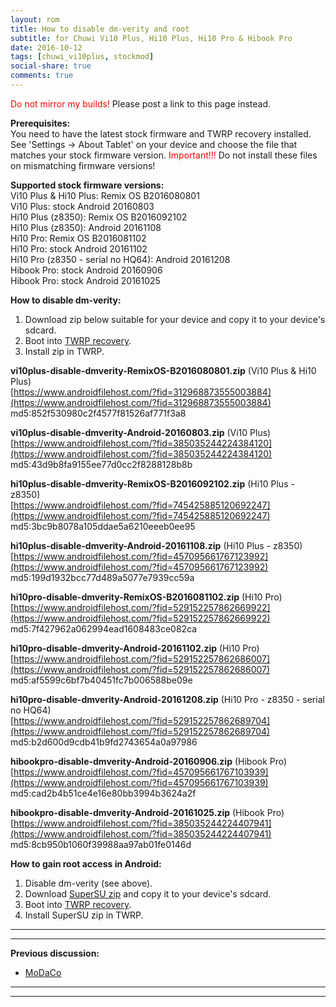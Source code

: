 ```yaml
---
layout: rom
title: How to disable dm-verity and root
subtitle: for Chuwi Vi10 Plus, Hi10 Plus, Hi10 Pro & Hibook Pro
date: 2016-10-12
tags: [chuwi_vi10plus, stockmod]
social-share: true
comments: true
---
```


<span style="color:#FF0000;">Do not mirror my builds!</span> Please post a link to this page instead.

**Prerequisites:**  
You need to have the latest stock firmware and TWRP recovery installed. See 'Settings -> About Tablet' on your device and choose the file that matches your stock firmware version. <span style="color:#FF0000;">Important!!!</span> Do not install these files on mismatching firmware versions!

**Supported stock firmware versions:**  
Vi10 Plus & Hi10 Plus: Remix OS B2016080801  
Vi10 Plus: stock Android 20160803  
Hi10 Plus (z8350): Remix OS B2016092102  
Hi10 Plus (z8350): Android 20161108  
Hi10 Pro: Remix OS B2016081102  
Hi10 Pro: stock Android 20161102  
Hi10 Pro (z8350 - serial no HQ64): Android 20161208  
Hibook Pro: stock Android 20160906  
Hibook Pro: stock Android 20161025  

**How to disable dm-verity:**

1. Download zip below suitable for your device and copy it to your device's sdcard.
2. Boot into [TWRP recovery](/devices/chuwi_vi10plus/TWRP).
3. Install zip in TWRP.

**vi10plus-disable-dmverity-RemixOS-B2016080801.zip** (Vi10 Plus & Hi10 Plus)  
[https://www.androidfilehost.com/?fid=312968873555003884](https://www.androidfilehost.com/?fid=312968873555003884)  
md5:852f530980c2f4577f81526af771f3a8

**vi10plus-disable-dmverity-Android-20160803.zip** (Vi10 Plus)  
[https://www.androidfilehost.com/?fid=385035244224384120](https://www.androidfilehost.com/?fid=385035244224384120)  
md5:43d9b8fa9155ee77d0cc2f8288128b8b

**hi10plus-disable-dmverity-RemixOS-B2016092102.zip** (Hi10 Plus - z8350)  
[https://www.androidfilehost.com/?fid=745425885120692247](https://www.androidfilehost.com/?fid=745425885120692247)  
md5:3bc9b8078a105ddae5a6210eeeb0ee95

**hi10plus-disable-dmverity-Android-20161108.zip** (Hi10 Plus - z8350)  
[https://www.androidfilehost.com/?fid=457095661767123992](https://www.androidfilehost.com/?fid=457095661767123992)  
md5:199d1932bcc77d489a5077e7939cc59a

**hi10pro-disable-dmverity-RemixOS-B2016081102.zip** (Hi10 Pro)  
[https://www.androidfilehost.com/?fid=529152257862669922](https://www.androidfilehost.com/?fid=529152257862669922)  
md5:7f427962a062994ead1608483ce082ca

**hi10pro-disable-dmverity-Android-20161102.zip** (Hi10 Pro)  
[https://www.androidfilehost.com/?fid=529152257862686007](https://www.androidfilehost.com/?fid=529152257862686007)  
md5:af5599c6bf7b40451fc7b006588be09e

**hi10pro-disable-dmverity-Android-20161208.zip** (Hi10 Pro - z8350 - serial no HQ64)  
[https://www.androidfilehost.com/?fid=529152257862689704](https://www.androidfilehost.com/?fid=529152257862689704)  
md5:b2d600d9cdb41b9fd2743654a0a97986

**hibookpro-disable-dmverity-Android-20160906.zip** (Hibook Pro)  
[https://www.androidfilehost.com/?fid=457095661767103939](https://www.androidfilehost.com/?fid=457095661767103939)  
md5:cad2b4b51ce4e16e80bb3994b3624a2f

**hibookpro-disable-dmverity-Android-20161025.zip** (Hibook Pro)  
[https://www.androidfilehost.com/?fid=385035244224407941](https://www.androidfilehost.com/?fid=385035244224407941)  
md5:8cb950b1060f39988aa97ab01fe0146d

**How to gain root access in Android:**

1. Disable dm-verity (see above).
2. Download [SuperSU zip](http://download.chainfire.eu/supersu-stable) and copy it to your device's sdcard.
3. Boot into [TWRP recovery](/devices/chuwi_vi10plus/TWRP).
4. Install SuperSU zip in TWRP.

----
----

**Previous discussion:**

- [MoDaCo](http://www.modaco.com/forums/topic/377884-howto-disable-dm-verity-and-root/)

----
----

